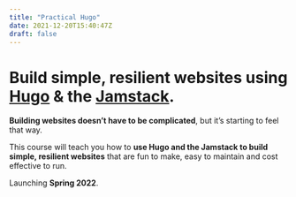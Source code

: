 ```yaml
---
title: "Practical Hugo"
date: 2021-12-20T15:40:47Z
draft: false
---
```


# Build simple, resilient websites using [Hugo](https://gohugo.io/) & the [Jamstack](https://jamstack.org/). 

**Building websites doesn’t have to be complicated**, but it’s starting to feel that way.

This course will teach you how to **use Hugo and the Jamstack to build simple, resilient websites** that are fun to make, easy to maintain and cost effective to run.

Launching **Spring 2022**.